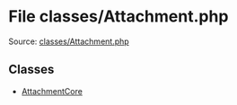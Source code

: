 File classes/Attachment.php
=========
Source: [classes/Attachment.php](https://github.com/PrestaShop/PrestaShop/blob/1.6.1.1/classes/Attachment.php)


Classes
-------

* [AttachmentCore](class.AttachmentCore)

